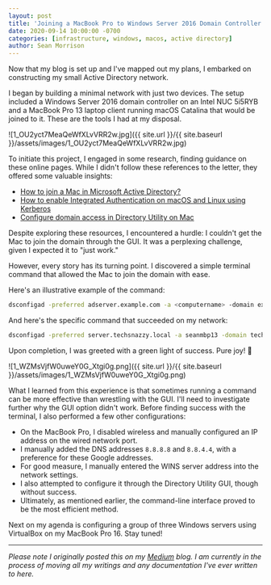 ```yaml
---
layout: post
title: 'Joining a MacBook Pro to Windows Server 2016 Domain Controller'
date: 2020-09-14 10:00:00 -0700
categories: [infrastructure, windows, macos, active directory]
author: Sean Morrison
---
```


Now that my blog is set up and I've mapped out my plans, I embarked on constructing my small Active Directory network.

I began by building a minimal network with just two devices. The setup included a Windows Server 2016 domain controller on an Intel NUC 5i5RYB and a MacBook Pro 13 laptop client running macOS Catalina that would be joined to it. These are the tools I had at my disposal.

![1_OU2yct7MeaQeWfXLvVRR2w.jpg]({{ site.url }}/{{ site.baseurl }}/assets/images/1_OU2yct7MeaQeWfXLvVRR2w.jpg)

To initiate this project, I engaged in some research, finding guidance on these online pages. While I didn't follow these references to the letter, they offered some valuable insights:

- [How to join a Mac in Microsoft Active Directory?](https://www.blackvoid.club/how-to-join-a-mac-in-microsoft-active-directory)
- [How to enable Integrated Authentication on macOS and Linux using Kerberos](https://github.com/Microsoft/vscode-mssql/wiki/How-to-enable-Integrated-Authentication-on-macOS-and-Linux-using-Kerberos)
- [Configure domain access in Directory Utility on Mac](https://support.apple.com/guide/directory-utility/configure-domain-access-diru11f4f748/mac)

Despite exploring these resources, I encountered a hurdle: I couldn't get the Mac to join the domain through the GUI. It was a perplexing challenge, given I expected it to "just work."

However, every story has its turning point. I discovered a simple terminal command that allowed the Mac to join the domain with ease.

Here's an illustrative example of the command:

```bash
dsconfigad -preferred adserver.example.com -a <computername> -domain example.com -u administrator -p <password>
```

And here's the specific command that succeeded on my network:

```bash
dsconfigad -preferred server.techsnazzy.local -a seanmbp13 -domain techsnazzy.local -u administrator -p <password>
```

Upon completion, I was greeted with a green light of success. Pure joy! 🎉

![1_WZMsVjfW0uweY0G_Xtgi0g.png]({{ site.url }}/{{ site.baseurl }}/assets/images/1_WZMsVjfW0uweY0G_Xtgi0g.png)

What I learned from this experience is that sometimes running a command can be more effective than wrestling with the GUI. I'll need to investigate further why the GUI option didn't work. Before finding success with the terminal, I also performed a few other configurations:

- On the MacBook Pro, I disabled wireless and manually configured an IP address on the wired network port.
- I manually added the DNS addresses `8.8.8.8` and `8.8.4.4`, with a preference for these Google addresses.
- For good measure, I manually entered the WINS server address into the network settings.
- I also attempted to configure it through the Directory Utility GUI, though without success.
- Ultimately, as mentioned earlier, the command-line interface proved to be the most efficient method.

Next on my agenda is configuring a group of three Windows servers using VirtualBox on my MacBook Pro 16. Stay tuned!

---

_Please note I originally posted this on my [Medium](https://medium.com/@seanmorrison) blog. I am currently in the process of moving all my writings and any documentation I've ever written to here._
